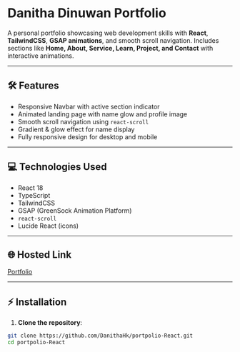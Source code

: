 # Danitha Dinuwan Portfolio

A personal portfolio showcasing web development skills with **React**, **TailwindCSS**, **GSAP animations**, and smooth scroll navigation. Includes sections like **Home, About, Service, Learn, Project, and Contact** with interactive animations.

---

## 🛠 Features

- Responsive Navbar with active section indicator  
- Animated landing page with name glow and profile image  
- Smooth scroll navigation using `react-scroll`  
- Gradient & glow effect for name display  
- Fully responsive design for desktop and mobile  

---

## 💻 Technologies Used

- React 18  
- TypeScript  
- TailwindCSS  
- GSAP (GreenSock Animation Platform)  
- `react-scroll`  
- Lucide React (icons)  

---

## 🌐 Hosted Link

[Portfolio](https://portfoliodanitha.netlify.app/)

---

## ⚡ Installation

1. **Clone the repository**:

```bash
git clone https://github.com/DanithaHk/portpolio-React.git
cd portpolio-React
